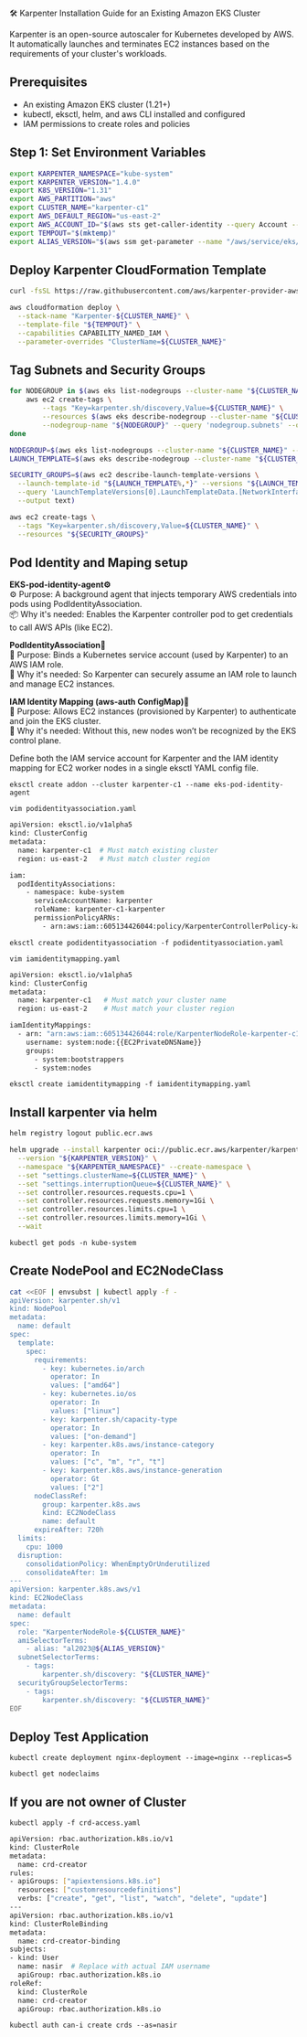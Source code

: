 </h2> 🛠️ Karpenter Installation Guide for an Existing Amazon EKS Cluster </h2>

Karpenter is an open-source autoscaler for Kubernetes developed by AWS. It automatically launches and terminates EC2 instances based on the requirements of your cluster's workloads.


## Prerequisites
- An existing Amazon EKS cluster (1.21+)
- kubectl, eksctl, helm, and aws CLI installed and configured
- IAM permissions to create roles and policies


## Step 1: Set Environment Variables

```bash
export KARPENTER_NAMESPACE="kube-system"
export KARPENTER_VERSION="1.4.0"
export K8S_VERSION="1.31"
export AWS_PARTITION="aws"
export CLUSTER_NAME="karpenter-c1"
export AWS_DEFAULT_REGION="us-east-2"
export AWS_ACCOUNT_ID="$(aws sts get-caller-identity --query Account --output text)"
export TEMPOUT="$(mktemp)"
export ALIAS_VERSION="$(aws ssm get-parameter --name "/aws/service/eks/optimized-ami/${K8S_VERSION}/amazon-linux-2023/x86_64/standard/recommended/image_id" --query Parameter.Value | xargs aws ec2 describe-images --query 'Images[0].Name' --image-ids | sed -r 's/^.*(v[[:digit:]]+).*$/\1/')"
```

## Deploy Karpenter CloudFormation Template

```bash
curl -fsSL https://raw.githubusercontent.com/aws/karpenter-provider-aws/v"${KARPENTER_VERSION}"/website/content/en/preview/getting-started/getting-started-with-karpenter/cloudformation.yaml > "${TEMPOUT}"

aws cloudformation deploy \
  --stack-name "Karpenter-${CLUSTER_NAME}" \
  --template-file "${TEMPOUT}" \
  --capabilities CAPABILITY_NAMED_IAM \
  --parameter-overrides "ClusterName=${CLUSTER_NAME}"
```

## Tag Subnets and Security Groups

```bash
for NODEGROUP in $(aws eks list-nodegroups --cluster-name "${CLUSTER_NAME}" --query 'nodegroups' --output text); do
    aws ec2 create-tags \
        --tags "Key=karpenter.sh/discovery,Value=${CLUSTER_NAME}" \
        --resources $(aws eks describe-nodegroup --cluster-name "${CLUSTER_NAME}" \
        --nodegroup-name "${NODEGROUP}" --query 'nodegroup.subnets' --output text )
done
```

```bash
NODEGROUP=$(aws eks list-nodegroups --cluster-name "${CLUSTER_NAME}" --query 'nodegroups[0]' --output text)
LAUNCH_TEMPLATE=$(aws eks describe-nodegroup --cluster-name "${CLUSTER_NAME}" --nodegroup-name "${NODEGROUP}" --query 'nodegroup.launchTemplate.{id:id,version:version}' --output text | tr -s "\t" ",")

SECURITY_GROUPS=$(aws ec2 describe-launch-template-versions \
  --launch-template-id "${LAUNCH_TEMPLATE%,*}" --versions "${LAUNCH_TEMPLATE#*,}" \
  --query 'LaunchTemplateVersions[0].LaunchTemplateData.[NetworkInterfaces[0].Groups||SecurityGroupIds]' \
  --output text)

aws ec2 create-tags \
  --tags "Key=karpenter.sh/discovery,Value=${CLUSTER_NAME}" \
  --resources "${SECURITY_GROUPS}"
```

## Pod Identity and Maping setup

 **EKS-pod-identity-agent⚙️**\
⚙️ Purpose: A background agent that injects temporary AWS credentials into pods using PodIdentityAssociation.\
📦 Why it's needed: Enables the Karpenter controller pod to get credentials to call AWS APIs (like EC2).

**PodIdentityAssociation🪪**\
🪪 Purpose: Binds a Kubernetes service account (used by Karpenter) to an AWS IAM role.\
🔐 Why it's needed: So Karpenter can securely assume an IAM role to launch and manage EC2 instances.

**IAM Identity Mapping (aws-auth ConfigMap)🧾**\
🛂 Purpose: Allows EC2 instances (provisioned by Karpenter) to authenticate and join the EKS cluster.\
📡 Why it's needed: Without this, new nodes won’t be recognized by the EKS control plane.


Define both the IAM service account for Karpenter and the IAM identity mapping for EC2 worker nodes in a single eksctl YAML config file.

`eksctl create addon --cluster karpenter-c1 --name eks-pod-identity-agent`

`vim podidentityassociation.yaml`

```bash
apiVersion: eksctl.io/v1alpha5
kind: ClusterConfig
metadata:
  name: karpenter-c1  # Must match existing cluster
  region: us-east-2   # Must match cluster region

iam:
  podIdentityAssociations:
    - namespace: kube-system
      serviceAccountName: karpenter
      roleName: karpenter-c1-karpenter
      permissionPolicyARNs:
        - arn:aws:iam::605134426044:policy/KarpenterControllerPolicy-karpenter-c1
```
`eksctl create podidentityassociation -f podidentityassociation.yaml`

`vim iamidentitymapping.yaml`

```bash
apiVersion: eksctl.io/v1alpha5
kind: ClusterConfig
metadata:
  name: karpenter-c1   # Must match your cluster name
  region: us-east-2    # Must match your cluster region

iamIdentityMappings:
  - arn: "arn:aws:iam::605134426044:role/KarpenterNodeRole-karpenter-c1"
    username: system:node:{{EC2PrivateDNSName}}
    groups:
      - system:bootstrappers
      - system:nodes
```

`eksctl create iamidentitymapping -f iamidentitymapping.yaml`


## Install karpenter via helm

```bash
helm registry logout public.ecr.aws

helm upgrade --install karpenter oci://public.ecr.aws/karpenter/karpenter \
  --version "${KARPENTER_VERSION}" \
  --namespace "${KARPENTER_NAMESPACE}" --create-namespace \
  --set "settings.clusterName=${CLUSTER_NAME}" \
  --set "settings.interruptionQueue=${CLUSTER_NAME}" \
  --set controller.resources.requests.cpu=1 \
  --set controller.resources.requests.memory=1Gi \
  --set controller.resources.limits.cpu=1 \
  --set controller.resources.limits.memory=1Gi \
  --wait
```

`kubectl get pods -n kube-system`

## Create NodePool and EC2NodeClass

```bash
cat <<EOF | envsubst | kubectl apply -f -
apiVersion: karpenter.sh/v1
kind: NodePool
metadata:
  name: default
spec:
  template:
    spec:
      requirements:
        - key: kubernetes.io/arch
          operator: In
          values: ["amd64"]
        - key: kubernetes.io/os
          operator: In
          values: ["linux"]
        - key: karpenter.sh/capacity-type
          operator: In
          values: ["on-demand"]
        - key: karpenter.k8s.aws/instance-category
          operator: In
          values: ["c", "m", "r", "t"]
        - key: karpenter.k8s.aws/instance-generation
          operator: Gt
          values: ["2"]
      nodeClassRef:
        group: karpenter.k8s.aws
        kind: EC2NodeClass
        name: default
      expireAfter: 720h
  limits:
    cpu: 1000
  disruption:
    consolidationPolicy: WhenEmptyOrUnderutilized
    consolidateAfter: 1m
---
apiVersion: karpenter.k8s.aws/v1
kind: EC2NodeClass
metadata:
  name: default
spec:
  role: "KarpenterNodeRole-${CLUSTER_NAME}"
  amiSelectorTerms:
    - alias: "al2023@${ALIAS_VERSION}"
  subnetSelectorTerms:
    - tags:
        karpenter.sh/discovery: "${CLUSTER_NAME}"
  securityGroupSelectorTerms:
    - tags:
        karpenter.sh/discovery: "${CLUSTER_NAME}"
EOF
```

## Deploy Test Application

`kubectl create deployment nginx-deployment --image=nginx --replicas=5`

`kubectl get nodeclaims`


## If you are not owner of Cluster

`kubectl apply -f crd-access.yaml`

```bash
apiVersion: rbac.authorization.k8s.io/v1
kind: ClusterRole
metadata:
  name: crd-creator
rules:
- apiGroups: ["apiextensions.k8s.io"]
  resources: ["customresourcedefinitions"]
  verbs: ["create", "get", "list", "watch", "delete", "update"]
---
apiVersion: rbac.authorization.k8s.io/v1
kind: ClusterRoleBinding
metadata:
  name: crd-creator-binding
subjects:
- kind: User
  name: nasir  # Replace with actual IAM username
  apiGroup: rbac.authorization.k8s.io
roleRef:
  kind: ClusterRole
  name: crd-creator
  apiGroup: rbac.authorization.k8s.io
```

`kubectl auth can-i create crds --as=nasir`